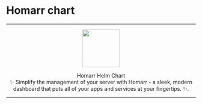 # Homarr chart

<hr>
<p align="center"><img style="display: block; margin: auto; width: 100px;"  src="https://avatars.githubusercontent.com/u/153325344?s=200&v=4"></p>

<div align="center">  Homarr Helm Chart</div>
<div align="center">  ✨ Simplify the management of your server with Homarr - a sleek, modern dashboard that puts all of your apps and services at your fingertips. ✨.</div><hr>
